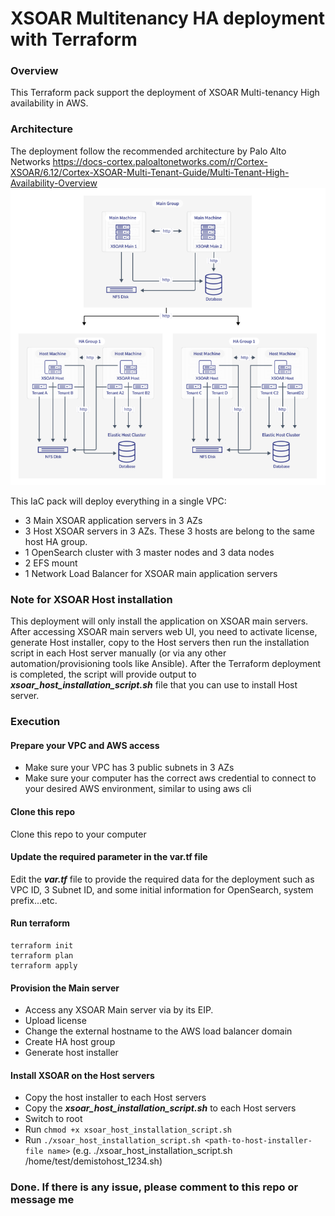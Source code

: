 # XSOAR Multitenancy HA deployment with Terraform

### Overview
This Terraform pack support the deployment of XSOAR Multi-tenancy High availability in AWS. 

### Architecture
The deployment follow the recommended architecture by Palo Alto Networks https://docs-cortex.paloaltonetworks.com/r/Cortex-XSOAR/6.12/Cortex-XSOAR-Multi-Tenant-Guide/Multi-Tenant-High-Availability-Overview
![Alt text](image.png)

This IaC pack will deploy everything in a single VPC:
- 3 Main XSOAR application servers in 3 AZs
- 3 Host XSOAR servers in 3 AZs. These 3 hosts are belong to the same host HA group.
- 1 OpenSearch cluster with 3 master nodes and 3 data nodes
- 2 EFS mount
- 1 Network Load Balancer for XSOAR main application servers

### Note for XSOAR Host installation
This deployment will only install the application on XSOAR main servers. After accessing XSOAR main servers web UI, you need to activate license, generate Host installer, copy to the Host servers then run the installation script in each Host server manually (or via any other automation/provisioning tools like Ansible).
After the Terraform deployment is completed, the script will provide output to ***xsoar_host_installation_script.sh*** file that you can use to install Host server.

### Execution
#### Prepare your VPC and AWS access
- Make sure your VPC has 3 public subnets in 3 AZs
- Make sure your computer has the correct aws credential to connect to your desired AWS environment, similar to using aws cli
#### Clone this repo
Clone this repo to your computer
#### Update the required parameter in the var.tf file
Edit the ***var.tf*** file to provide the required data for the deployment such as VPC ID, 3 Subnet ID, and some initial information for OpenSearch, system prefix...etc.
#### Run terraform
```
terraform init
terraform plan
terraform apply
```
#### Provision the Main server
- Access any XSOAR Main server via by its EIP.
- Upload license
- Change the external hostname to the AWS load balancer domain
- Create HA host group
- Generate host installer

#### Install XSOAR on the Host servers
- Copy the host installer to each Host servers
- Copy the ***xsoar_host_installation_script.sh*** to each Host servers 
- Switch to root
- Run `chmod +x xsoar_host_installation_script.sh`
- Run `./xsoar_host_installation_script.sh <path-to-host-installer-file name>` (e.g. ./xsoar_host_installation_script.sh /home/test/demistohost_1234.sh)

### Done. If there is any issue, please comment to this repo or message me

